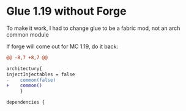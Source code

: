 # Glue 1.19 without Forge  

To make it work, I had to change glue to be a fabric mod, not an arch common module  

If forge will come out for MC 1.19, do it back:

```diff
@@ -8,7 +8,7 @@

architectury{
injectInjectables = false
-    common(false)
+    common()
     }

dependencies {

```
